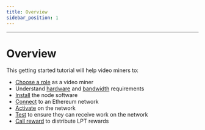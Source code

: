 ```yaml
---
title: Overview
sidebar_position: 1
---
```


---

# Overview

This getting started tutorial will help video miners to:

- [Choose a role](/video-miners/getting-started/choosing-a-role) as a video
  miner
- Understand [hardware](/video-miners/reference/hardware) and
  [bandwidth](/video-miners/reference/bandwidth) requirements
- [Install](/installation/install-livepeer) the node software
- [Connect](/installation/connect-to-ethereum) to an Ethereum network
- [Activate](/video-miners/getting-started/activation) on the network
- [Test](/video-miners/getting-started/test) to ensure they can receive
  work on the network
- [Call reward](/video-miners/getting-started/calling-reward) to distribute
  LPT rewards

